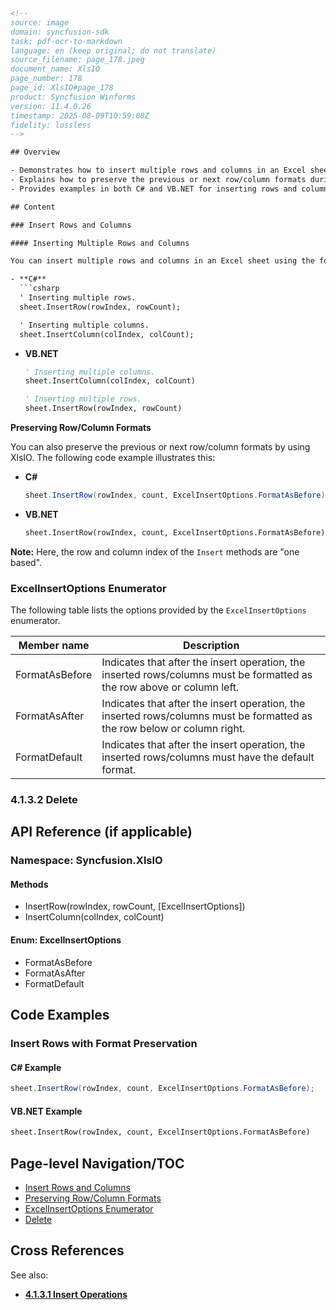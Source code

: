 ```html
<!-- 
source: image
domain: syncfusion-sdk
task: pdf-ocr-to-markdown
language: en (keep original; do not translate)
source_filename: page_178.jpeg
document_name: XlsIO
page_number: 178
page_id: XlsIO#page_178
product: Syncfusion Winforms
version: 11.4.0.26
timestamp: 2025-08-09T10:59:08Z
fidelity: lossless
-->

## Overview

- Demonstrates how to insert multiple rows and columns in an Excel sheet using the XlsIO library.
- Explains how to preserve the previous or next row/column formats during insertion operations.
- Provides examples in both C# and VB.NET for inserting rows and columns with formatting options.

## Content

### Insert Rows and Columns

#### Inserting Multiple Rows and Columns

You can insert multiple rows and columns in an Excel sheet using the following methods:

- **C#**
  ```csharp
  ' Inserting multiple rows.
  sheet.InsertRow(rowIndex, rowCount);

  ' Inserting multiple columns.
  sheet.InsertColumn(colIndex, colCount);
  ```

- **VB.NET**
  ```vb
  ' Inserting multiple columns.
  sheet.InsertColumn(colIndex, colCount)

  ' Inserting multiple rows.
  sheet.InsertRow(rowIndex, rowCount)
  ```

**Preserving Row/Column Formats**

You can also preserve the previous or next row/column formats by using XlsIO. The following code example illustrates this:

- **C#**
  ```csharp
  sheet.InsertRow(rowIndex, count, ExcelInsertOptions.FormatAsBefore);
  ```

- **VB.NET**
  ```vb
  sheet.InsertRow(rowIndex, count, ExcelInsertOptions.FormatAsBefore)
  ```

**Note:** Here, the row and column index of the `Insert` methods are "one based".

### ExcelInsertOptions Enumerator

The following table lists the options provided by the `ExcelInsertOptions` enumerator.

| **Member name**   | **Description**                                                                 |
|--------------------|---------------------------------------------------------------------------------|
| FormatAsBefore    | Indicates that after the insert operation, the inserted rows/columns must be formatted as the row above or column left. |
| FormatAsAfter     | Indicates that after the insert operation, the inserted rows/columns must be formatted as the row below or column right. |
| FormatDefault     | Indicates that after the insert operation, the inserted rows/columns must have the default format.                          |

### 4.1.3.2 Delete
<!-- anchor: XlsIO#page_178#delete -->

## API Reference (if applicable)

### Namespace: Syncfusion.XlsIO

#### Methods
- InsertRow(rowIndex, rowCount, [ExcelInsertOptions])
- InsertColumn(colIndex, colCount)

#### Enum: ExcelInsertOptions
- FormatAsBefore
- FormatAsAfter
- FormatDefault

## Code Examples

### Insert Rows with Format Preservation

#### C# Example
```csharp
sheet.InsertRow(rowIndex, count, ExcelInsertOptions.FormatAsBefore);
```

#### VB.NET Example
```vb
sheet.InsertRow(rowIndex, count, ExcelInsertOptions.FormatAsBefore)
```

## Page-level Navigation/TOC

- [Insert Rows and Columns](#insert-rows-and-columns)
- [Preserving Row/Column Formats](#preserving-rowcolumn-formats)
- [ExcelInsertOptions Enumerator](#excelinsertoptions-enumerator)
- [Delete](#delete)

## Cross References

See also:

- **[4.1.3.1 Insert Operations](#insert-operations)**

<!-- tags: [XlsIO, Syncfusion, Insert, Delete, Rows, Columns, Formats, C#, VB.NET] keywords: [rowIndex, rowCount, colIndex, colCount, ExcelInsertOptions, FormatAsBefore, FormatAsAfter, FormatDefault, C#, VB.NET, Excel, XlsIO, InsertRow, InsertColumn] -->
```